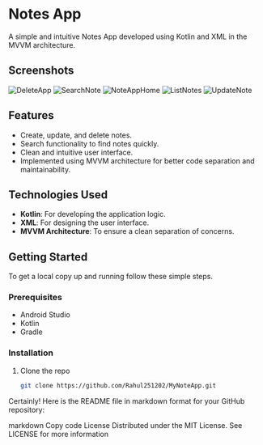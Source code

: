 # Notes App

A simple and intuitive Notes App developed using Kotlin and XML in the MVVM architecture.

## Screenshots

![DeleteApp](https://github.com/user-attachments/assets/b0b9a643-3606-4d30-b4c6-25b12e7c8c2e)
![SearchNote](https://github.com/user-attachments/assets/528899e8-882f-46ea-9a74-25d77e545850)
![NoteAppHome](https://github.com/user-attachments/assets/9863cfd5-2090-4377-97c3-38ef23fde3db)
![ListNotes](https://github.com/user-attachments/assets/981f8c1f-71c8-41ca-ab66-a7afe9349149)
![UpdateNote](https://github.com/user-attachments/assets/9b33471d-7b86-4574-83c4-e4931fe99188)

## Features

- Create, update, and delete notes.
- Search functionality to find notes quickly.
- Clean and intuitive user interface.
- Implemented using MVVM architecture for better code separation and maintainability.

## Technologies Used

- **Kotlin**: For developing the application logic.
- **XML**: For designing the user interface.
- **MVVM Architecture**: To ensure a clean separation of concerns.

## Getting Started

To get a local copy up and running follow these simple steps.

### Prerequisites

- Android Studio
- Kotlin
- Gradle

### Installation

1. Clone the repo
   ```sh
   git clone https://github.com/Rahul251202/MyNoteApp.git

   
Certainly! Here is the README file in markdown format for your GitHub repository:

markdown
Copy code
License
Distributed under the MIT License. See LICENSE for more information
